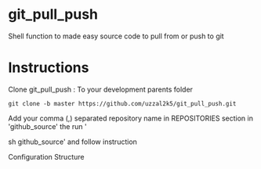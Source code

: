 # git_pull_push
Shell function to made easy source code to pull from or push to git

# Instructions
Clone git_pull_push :  To your development parents folder

    git clone -b master https://github.com/uzzal2k5/git_pull_push.git


 Add your comma (,) separated repository name in REPOSITORIES section in 'github_source'
 the run '
 
 sh github_source'
  and follow instruction

 Configuration Structure